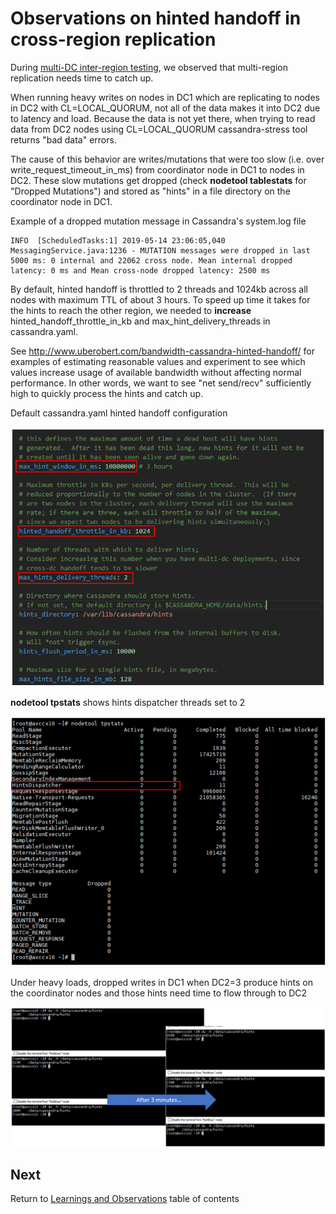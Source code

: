 # Observations on hinted handoff in cross-region replication

During [multi-DC inter-region testing](cassandra-multi-dc-azure-regions.md), we observed that multi-region replication needs time to catch up.

When running heavy writes on nodes in DC1 which are replicating to nodes in DC2 with CL=LOCAL_QUORUM, not all of the data makes it into DC2 due to latency and load. Because the data is not yet there, when trying to read data from DC2 nodes using CL=LOCAL_QUORUM cassandra-stress tool returns "bad data" errors.

The cause of this behavior are writes/mutations that were too slow (i.e. over write_request_timeout_in_ms) from coordinator node in DC1 to nodes in DC2. These slow mutations get dropped (check **nodetool tablestats** for "Dropped Mutations") and stored as "hints" in a file directory on the coordinator node in DC1.

Example of a dropped mutation message in Cassandra's system.log file

```
INFO  [ScheduledTasks:1] 2019-05-14 23:06:05,040 MessagingService.java:1236 - MUTATION messages were dropped in last 5000 ms: 0 internal and 22062 cross node. Mean internal dropped latency: 0 ms and Mean cross-node dropped latency: 2500 ms
```

By default, hinted handoff is throttled to 2 threads and 1024kb across all nodes with maximum TTL of about 3 hours. To speed up time it takes for the hints to reach the other region, we needed to **increase** hinted_handoff_throttle_in_kb and max_hint_delivery_threads in cassandra.yaml. 

See http://www.uberobert.com/bandwidth-cassandra-hinted-handoff/ for examples of estimating reasonable values and experiment to see which values increase usage of available bandwidth without affecting normal performance. In other words, we want to see "net send/recv" sufficiently high to quickly process the hints and catch up.

Default cassandra.yaml hinted handoff configuration

![Hinted Handoff Default Config](../images/hints-default-config.png)

**nodetool tpstats** shows hints dispatcher threads set to 2

![Hinted Handoff Default Dispatcher Threads](../images/hints-dispatcher-threads.png)

Under heavy loads, dropped writes in DC1 when DC2=3 produce hints on the coordinator nodes and those hints need time to flow through to DC2

![Hinted Handoff Files](../images/hints-files.png)

## Next

Return to [Learnings and Observations](../README.md#learnings-and-observations) table of contents
